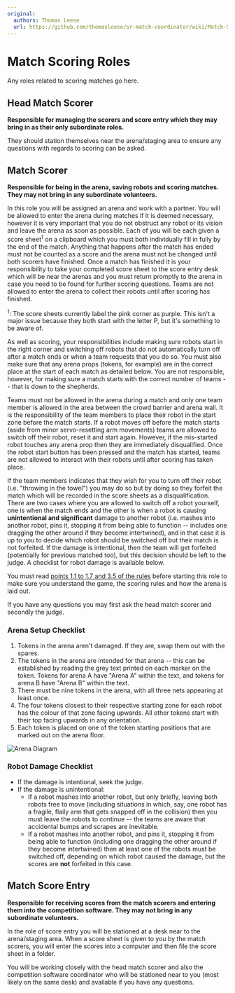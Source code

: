 ```yaml
---
original:
  authors: Thomas Leese
  url: https://github.com/thomasleese/sr-match-coordinator/wiki/Match-Scoring
---
```

# Match Scoring Roles

Any roles related to scoring matches go here.

## Head Match Scorer

**Responsible for managing the scorers and score entry which they may bring in as their only subordinate roles.**

They should station themselves near the arena/staging area to ensure any questions with regards to scoring can be asked.

## Match Scorer

**Responsible for being in the arena, saving robots and scoring matches. They may not bring in any subordinate volunteers.**

In this role you will be assigned an arena and work with a partner. You will be allowed to enter the arena during matches if it is deemed necessary, however it is very important that you do not obstruct any robot or its vision and leave the arena as soon as possible. Each of you will be each given a score sheet<sup>1</sup> on a clipboard which you must both individually fill in fully by the end of the match. Anything that happens after the match has ended must not be counted as a score and the arena must not be changed until both scorers have finished. Once a match has finished it is your responsibility to take your completed score sheet to the score entry desk which will be near the arenas and you must return promptly to the arena in case you need to be found for further scoring questions. Teams are not allowed to enter the arena to collect their robots until after scoring has finished.

<sup>1</sup>: The score sheets currently label the pink corner as purple. This isn't a major issue because they both start with the letter P, but it's something to be aware of.

As well as scoring, your responsibilities include making sure robots start in the right corner and switching off robots that do not automatically turn off after a match ends or when a team requests that you do so. You must also make sure that any arena props (tokens, for example) are in the correct place at the start of each match as detailed below. You are not responsible, however, for making sure a match starts with the correct number of teams -- that is down to the shepherds.

Teams must not be allowed in the arena during a match and only one team member is allowed in the area between the crowd barrier and arena wall. It is the responsibility of the team members to place their robot in the start zone before the match starts. If a robot moves off before the match starts (aside from minor servo-resetting arm movements) teams are allowed to switch off their robot, reset it and start again. However, if the mis-started robot touches any arena prop then they are immediately disqualified. Once the robot start button has been pressed and the match has started, teams are not allowed to interact with their robots until after scoring has taken place.

If the team members indicates that they wish for you to turn off their robot (i.e. "throwing in the towel") you may do so but by doing so they forfeit the match which will be recorded in the score sheets as a disqualification. There are two cases where you are allowed to switch off a robot yourself, one is when the match ends and the other is when a robot is causing **unintentional and significant** damage to another robot (i.e. mashes into another robot, pins it, stopping it from being able to function -- includes one dragging the other around if they become intertwined), and in that case it is up to you to decide which robot should be switched off but their match is not forfeited. If the damage is intentional, then the team will get forfeited (potentially for previous matched too), but this decision should be left to the judge. A checklist for robot damage is available below.

You must read [points 1.1 to 1.7 and 3.5 of the rules](https://www.studentrobotics.org/docs/rules/) before starting this role to make sure you understand the game, the scoring rules and how the arena is laid out.

If you have any questions you may first ask the head match scorer and secondly the judge.

### Arena Setup Checklist

1. Tokens in the arena aren't damaged. If they are, swap them out with the spares.
2. The tokens in the arena are intended for that arena -- this can be established by reading the grey text printed on each marker on the token. Tokens for arena A have "Arena A" within the text, and tokens for arena B have "Arena B" within the text.
3. There must be nine tokens in the arena, with all three nets appearing at least once.
4. The four tokens closest to their respective starting zone for each robot has the colour of that zone facing upwards. All other tokens start with their top facing upwards in any orientation.
6. Each token is placed on one of the token starting positions that are marked out on the arena floor.

![Arena Diagram](https://cloud.githubusercontent.com/assets/510498/14783612/a9026b9a-0ae8-11e6-89ef-678acd9ec48a.png)

### Robot Damage Checklist

- If the damage is intentional, seek the judge.
- If the damage is unintentional:
  - If a robot mashes into another robot, but only briefly, leaving both robots free to move (including situations in which, say, one robot has a fragile, flaily arm that gets snapped off in the collision) then you must leave the robots to continue -- the teams are aware that accidental bumps and scrapes are inevitable.
  - If a robot mashes into another robot, and pins it, stopping it from being able to function (including one dragging the other around if they become intertwined) then at least one of the robots must be switched off, depending on which robot caused the damage, but the scores are **not** forfeited in this case.

## Match Score Entry

**Responsible for receiving scores from the match scorers and entering them into the competition software. They may not bring in any subordinate volunteers.**

In the role of score entry you will be stationed at a desk near to the arena/staging area. When a score sheet is given to you by the match scorers, you will enter the scores into a computer and then file the score sheet in a folder.

You will be working closely with the head match scorer and also the competition software coordinator who will be stationed near to you (most likely on the same desk) and available if you have any questions.

